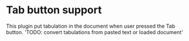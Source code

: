 # Tab button support
This plugin put tabulation in the document when user pressed the Tab button.
'TODO: convert tabulations from pasted text or loaded document'
